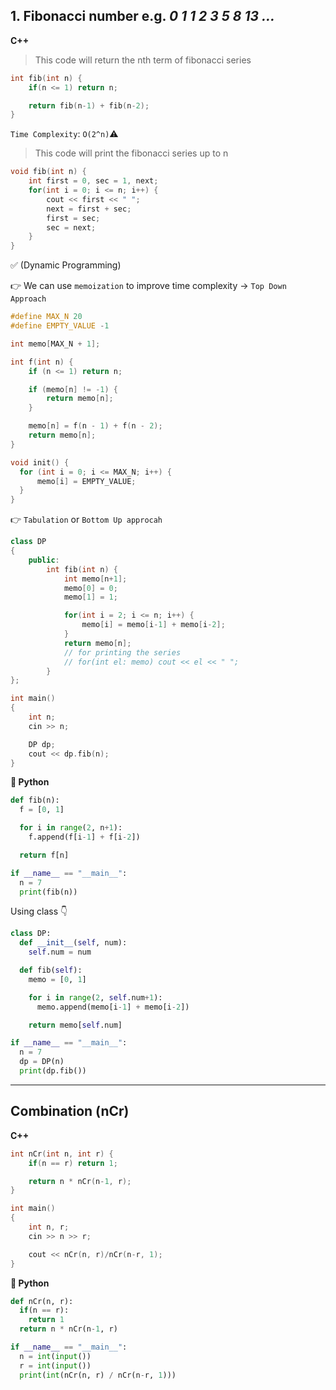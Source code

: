 ## 1. Fibonacci number e.g. _0 1 1 2 3 5 8 13 ..._

**C++**

> This code will return the nth term of fibonacci series

```c++
int fib(int n) {
    if(n <= 1) return n;

    return fib(n-1) + fib(n-2);
}
```

`Time Complexity`: `O(2^n)`⚠

> This code will print the fibonacci series up to n

```c++
void fib(int n) {
    int first = 0, sec = 1, next;
    for(int i = 0; i <= n; i++) {
        cout << first << " ";
        next = first + sec;
        first = sec;
        sec = next;
    }
}
```

✅ (Dynamic Programming)

👉 We can use `memoization` to improve time complexity -> `Top Down Approach`

```c++
#define MAX_N 20
#define EMPTY_VALUE -1

int memo[MAX_N + 1];

int f(int n) {
    if (n <= 1) return n;

    if (memo[n] != -1) {
        return memo[n];
    }

    memo[n] = f(n - 1) + f(n - 2);
    return memo[n];
}

void init() {
  for (int i = 0; i <= MAX_N; i++) {
      memo[i] = EMPTY_VALUE;
  }
}
```

👉 `Tabulation` or `Bottom Up approcah`

```c++
class DP
{
    public:
        int fib(int n) {
            int memo[n+1];
            memo[0] = 0;
            memo[1] = 1;

            for(int i = 2; i <= n; i++) {
                memo[i] = memo[i-1] + memo[i-2];
            }
            return memo[n];
            // for printing the series
            // for(int el: memo) cout << el << " ";
        }
};

int main()
{
    int n;
    cin >> n;

    DP dp;
    cout << dp.fib(n);
}
```

**🐍 Python**

```py
def fib(n):
  f = [0, 1]

  for i in range(2, n+1):
    f.append(f[i-1] + f[i-2])

  return f[n]

if __name__ == "__main__":
  n = 7
  print(fib(n))
```

Using class 👇

```py
class DP:
  def __init__(self, num):
    self.num = num

  def fib(self):
    memo = [0, 1]

    for i in range(2, self.num+1):
      memo.append(memo[i-1] + memo[i-2])

    return memo[self.num]

if __name__ == "__main__":
  n = 7
  dp = DP(n)
  print(dp.fib())
```

---

## Combination (nCr)

**C++**

```c++
int nCr(int n, int r) {
    if(n == r) return 1;

    return n * nCr(n-1, r);
}

int main()
{
    int n, r;
    cin >> n >> r;

    cout << nCr(n, r)/nCr(n-r, 1);
}
```

**🐍 Python**

```py
def nCr(n, r):
  if(n == r):
    return 1
  return n * nCr(n-1, r)

if __name__ == "__main__":
  n = int(input())
  r = int(input())
  print(int(nCr(n, r) / nCr(n-r, 1)))
```
